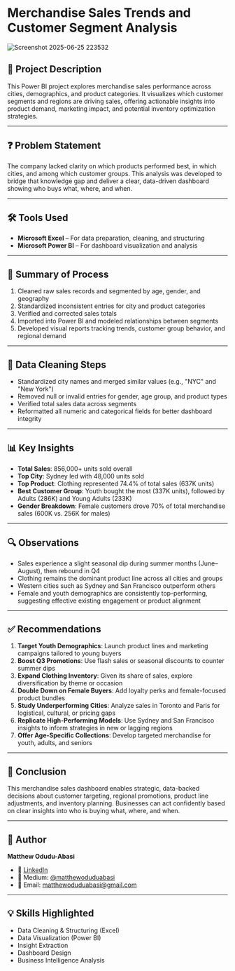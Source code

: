 #  Merchandise Sales Trends and Customer Segment Analysis

![Screenshot 2025-06-25 223532](https://github.com/user-attachments/assets/812fefa7-621e-4216-aaea-2dfef6b31c59)



## 📘 Project Description
This Power BI project explores merchandise sales performance across cities, demographics, and product categories. It visualizes which customer segments and regions are driving sales, offering actionable insights into product demand, marketing impact, and potential inventory optimization strategies.

---

## ❓ Problem Statement
The company lacked clarity on which products performed best, in which cities, and among which customer groups. This analysis was developed to bridge that knowledge gap and deliver a clear, data-driven dashboard showing who buys what, where, and when.

---

## 🛠️ Tools Used
- **Microsoft Excel** – For data preparation, cleaning, and structuring
- **Microsoft Power BI** – For dashboard visualization and analysis

---

## 🔁 Summary of Process
1. Cleaned raw sales records and segmented by age, gender, and geography
2. Standardized inconsistent entries for city and product categories
3. Verified and corrected sales totals
4. Imported into Power BI and modeled relationships between segments
5. Developed visual reports tracking trends, customer group behavior, and regional demand

---

## 🧹 Data Cleaning Steps
- Standardized city names and merged similar values (e.g., "NYC" and "New York")
- Removed null or invalid entries for gender, age group, and product types
- Verified total sales data across segments
- Reformatted all numeric and categorical fields for better dashboard integrity

---

## 📊 Key Insights
- **Total Sales**: 856,000+ units sold overall  
- **Top City**: Sydney led with 48,000 units sold  
- **Top Product**: Clothing represented 74.4% of total sales (637K units)  
- **Best Customer Group**: Youth bought the most (337K units), followed by Adults (286K) and Young Adults (233K)  
- **Gender Breakdown**: Female customers drove 70% of total merchandise sales (600K vs. 256K for males)

---

## 🔍 Observations
- Sales experience a slight seasonal dip during summer months (June–August), then rebound in Q4  
- Clothing remains the dominant product line across all cities and groups  
- Western cities such as Sydney and San Francisco outperform others  
- Female and youth demographics are consistently top-performing, suggesting effective existing engagement or product alignment

---

## ✅ Recommendations
1. **Target Youth Demographics**: Launch product lines and marketing campaigns tailored to young buyers  
2. **Boost Q3 Promotions**: Use flash sales or seasonal discounts to counter summer dips  
3. **Expand Clothing Inventory**: Given its share of sales, explore diversification by theme or occasion  
4. **Double Down on Female Buyers**: Add loyalty perks and female-focused product bundles  
5. **Study Underperforming Cities**: Analyze sales in Toronto and Paris for logistical, cultural, or pricing gaps  
6. **Replicate High-Performing Models**: Use Sydney and San Francisco insights to inform strategies in new or lagging regions  
7. **Offer Age-Specific Collections**: Develop targeted merchandise for youth, adults, and seniors

---

## 🏁 Conclusion
This merchandise sales dashboard enables strategic, data-backed decisions about customer targeting, regional promotions, product line adjustments, and inventory planning. Businesses can act confidently based on clear insights into who is buying what, where, and when.

---

## 👤 Author

**Matthew Odudu-Abasi**  
- 🔗 [LinkedIn](https://www.linkedin.com/in/matthewoduduabasi)  
- 📰 Medium: [@matthewoduduabasi](https://medium.com/@matthewoduduabasi)  
- 📧 Email: matthewoduduabasi@gmail.com

---

## 💡 Skills Highlighted
- Data Cleaning & Structuring (Excel)  
- Data Visualization (Power BI)  
- Insight Extraction  
- Dashboard Design  
- Business Intelligence Analysis  

